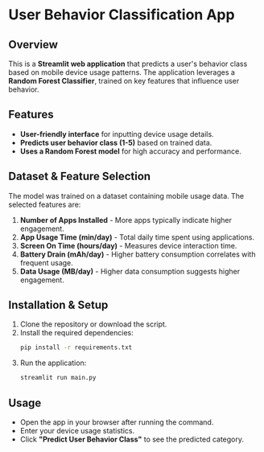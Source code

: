 # User Behavior Classification App

## Overview
This is a **Streamlit web application** that predicts a user's behavior class based on mobile device usage patterns. The application leverages a **Random Forest Classifier**, trained on key features that influence user behavior.

## Features
- **User-friendly interface** for inputting device usage details.
- **Predicts user behavior class (1-5)** based on trained data.
- **Uses a Random Forest model** for high accuracy and performance.

## Dataset & Feature Selection
The model was trained on a dataset containing mobile usage data. The selected features are:

1. **Number of Apps Installed** - More apps typically indicate higher engagement.
2. **App Usage Time (min/day)** - Total daily time spent using applications.
3. **Screen On Time (hours/day)** - Measures device interaction time.
4. **Battery Drain (mAh/day)** - Higher battery consumption correlates with frequent usage.
5. **Data Usage (MB/day)** - Higher data consumption suggests higher engagement.

## Installation & Setup
1. Clone the repository or download the script.
2. Install the required dependencies:
   ```bash
   pip install -r requirements.txt
   ```
3. Run the application:
   ```bash
   streamlit run main.py
   ```

## Usage
- Open the app in your browser after running the command.
- Enter your device usage statistics.
- Click **"Predict User Behavior Class"** to see the predicted category.



